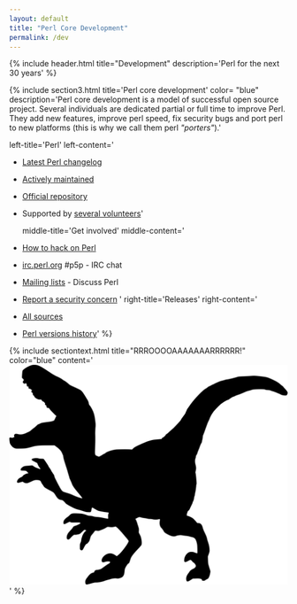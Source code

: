 ```yaml
---
layout: default
title: "Perl Core Development"
permalink: /dev
---
```


{% include header.html 
   title="Development" 
   description='Perl for the next 30 years'
%}


{% include section3.html
   title='Perl core development'
   color= "blue"
   description='Perl core development is a model of successful open source project. Several individuals are dedicated partial or full time to improve Perl.
They add new features, improve perl speed, fix security bugs and port perl to new platforms (this is why we call them perl *"porters"*).'

   left-title='Perl'
   left-content='
* [Latest Perl changelog](https://metacpan.org/pod/perldelta) 
* [Actively maintained](https://github.com/Perl/perl5/commits/blead) 
* [Official repository](https://github.com/Perl/perl5)
* Supported by [several volunteers](https://github.com/Perl/perl5/blob/blead/AUTHORS)'


   middle-title='Get involved'
   middle-content='
* [How to hack on Perl](http://perldoc.pl/perlhack.html)
* [irc.perl.org](http://irc.perl.org/) #p5p - IRC chat
* [Mailing lists](/dev/lists) - Discuss Perl
* [Report a security concern](http://perldoc.pl/perlsec.html#SECURITY-VULNERABILITY-CONTACT-INFORMATION)
'
  right-title='Releases'
  right-content='
* [All sources](https://www.cpan.org/src/README.html)
* [Perl versions history](https://perldoc.pl/perlhist.html#THE-RECORDS)'
%}

{% include sectiontext.html
   title="RRROOOOAAAAAAARRRRRR!"
   color="blue"
   content='![](/assets/img/raptor2.svg)'
%}
